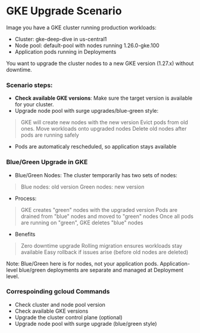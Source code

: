 # GKE Upgrade Scenario 
Image you have a GKE cluster running production workloads: 
- Cluster: gke-deep-dive in us-central1
- Node pool: default-pool with nodes running 1.26.0-gke.100
- Application pods running in Deployments

You want to upgrade the cluster nodes to a new GKE version (1.27.x) without downtime. 

### Scenario steps: 
- **Check available GKE versions**: Make sure the target version is available for your cluster. 
- Upgrade node pool with surge upgrades/blue-green style:
> GKE will create new nodes with the new version
> Evict pods from old ones.
> Move workloads onto upgraded nodes
> Delete old nodes after pods are running safely
- Pods are automaticaly rescheduled, so application stays available 

### Blue/Green Upgrade in GKE 
- Blue/Green Nodes: The cluster temporarily has two sets of nodes:
> Blue nodes: old version 
> Green nodes: new version

- Process:
> GKE creates "green" nodes with the upgraded version
> Pods are drained from "blue" nodes and moved to "green" nodes
> Once all pods are running on "green", GKE deletes "blue" nodes

- Benefits
> Zero downtime upgrade
> Rolling migration ensures workloads stay available 
> Easy rollback if issues arise (before old nodes are deleted)

Note: Blue/Green here is for nodes, not your application pods. Application-level blue/green deployments are separate and managed at Deployment level.


### Correspoinding gcloud Commands 

- Check cluster and node pool version 
- Check available GKE versions 
- Upgrade the cluster control plane (optional)
- Upgrade node pool with surge upgrade (blue/green style)